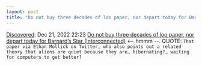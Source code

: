 ```yaml
---
layout: post
title: "Do not buy three decades of loo paper, nor depart today for Barnard’s Star (Interconnected)"
---
```

[Discovered](http://rolandtanglao.com/2020/07/29/p1-blogthis-checkvist-list-links-to-blog/): Dec 21, 2022 22:23 [Do not buy three decades of loo paper, nor depart today for Barnard’s Star (Interconnected)](https://interconnected.org/home/2022/12/20/wait) <-- hmmm --. QUOTE: `That paper via Ethan Mollick on Twitter, who also points out a related theory that aliens are quiet because they are… hibernating?… waiting for computers to get better?`

